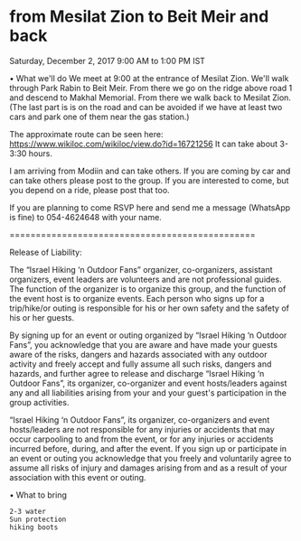 # from Mesilat Zion to Beit Meir and back

Saturday, December 2, 2017 9:00 AM to 1:00 PM IST


• What we'll do
We meet at 9:00 at the entrance of Mesilat Zion. We'll walk through Park Rabin to Beit Meir. From there we go on the ridge above road 1 and descend to Makhal Memorial. From there we walk back to Mesilat Zion. (The last part is is on the road and can be avoided if we have at least two cars and park one of them near the gas station.)

The approximate route can be seen here: https://www.wikiloc.com/wikiloc/view.do?id=16721256
It can take about 3-3:30 hours.

I am arriving from Modiin and can take others. If you are coming by car and can take others please post to the group. If you are interested to come, but you depend on a ride, please post that too.

If you are planning to come RSVP here and send me a message (WhatsApp is fine) to 054-4624648 with your name.

===============================================

Release of Liability:

The “Israel Hiking ‘n Outdoor Fans” organizer, co-organizers, assistant organizers, event leaders are volunteers and are not professional guides. The function of the organizer is to organize this group, and the function of the event host is to organize events. Each person who signs up for a trip/hike/or outing is responsible for his or her own safety and the safety of his or her guests.

By signing up for an event or outing organized by “Israel Hiking ‘n Outdoor Fans”, you acknowledge that you are aware and have made your guests aware of the risks, dangers and hazards associated with any outdoor activity and freely accept and fully assume all such risks, dangers and hazards, and further agree to release and discharge “Israel Hiking ‘n Outdoor Fans”, its organizer, co-organizer and event hosts/leaders against any and all liabilities arising from your and your guest's participation in the group activities.

“Israel Hiking ‘n Outdoor Fans”, its organizer, co-organizers and event hosts/leaders are not responsible for any injuries or accidents that may occur carpooling to and from the event, or for any injuries or accidents incurred before, during, and after the event. If you sign up or participate in an event or outing you acknowledge that you freely and voluntarily agree to assume all risks of injury and damages arising from and as a result of your association with this event or outing.

• What to bring

    2-3 water
    Sun protection
    hiking boots



